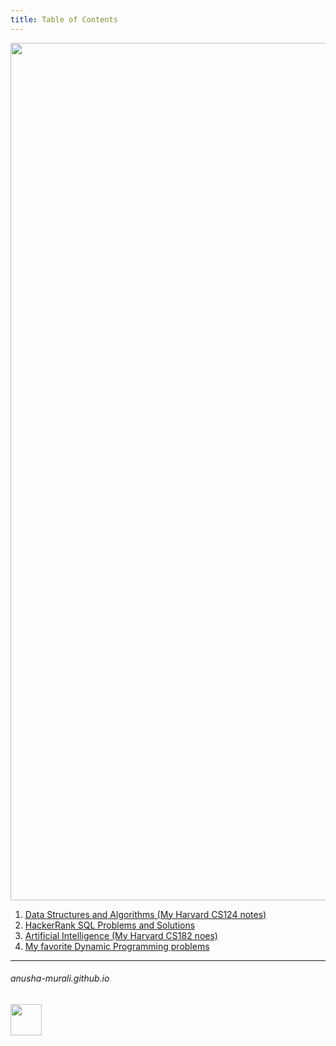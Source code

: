 ```yaml
---
title: Table of Contents
---
```


<p align="center">
<img width="1372" alt="toc" src="https://github.com/user-attachments/assets/9a96f514-33f9-4136-95bb-7ee88a4928e9" />
</p>

1. [Data Structures and Algorithms (My Harvard CS124 notes)](./CS124/cs124.md)
2. [HackerRank SQL Problems and Solutions](./SQL/problems.md)
3. [Artificial Intelligence (My Harvard CS182 noes)](./CS182/cs182.md)
4. [My favorite Dynamic Programming problems](./DP/problems.md)

<!---
1. [SQL Problems](./SQL/problems.md)
-->

* * *
###### anusha-murali.github.io

<img src="https://github.com/anusha-murali/anusha-murali.github.io/assets/111596338/639243aa-2857-4595-a65a-7852762bb002" width="50" height="50"/>
